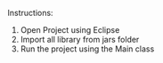Instructions:

1. Open Project using Eclipse
2. Import all library from jars folder
3. Run the project using the Main class